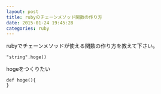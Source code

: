 ```yaml
---
layout: post
title: rubyのチェーンメソッド関数の作り方
date: 2015-01-24 19:45:28
categories: ruby
---
```

<p>rubyでチェーンメソッドが使える関数の作り方を教えて下さい。</p>

```
"string".hoge()
```

<p>hogeをつくりたい</p>

```
def hoge(){
}
```
